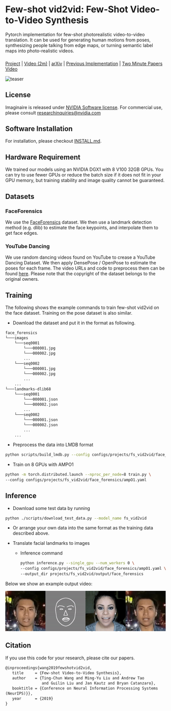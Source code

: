 # Few-shot vid2vid: Few-Shot Video-to-Video Synthesis
Pytorch implementation for few-shot photorealistic video-to-video translation. It can be used for generating human motions from poses, synthesizing people talking from edge maps, or turning semantic label maps into photo-realistic videos.

###
[Project](https://nvlabs.github.io/few-shot-vid2vid/) |
[Video (2m)](https://youtu.be/8AZBuyEuDqc) |
[arXiv](https://arxiv.org/abs/1910.12713) |
[Previous Implementation](https://github.com/NVlabs/few-shot-vid2vid) |
[Two Minute Papers Video](https://youtu.be/4J0cpdR7qec)

<img alt='teaser' src='https://nvlabs.github.io/few-shot-vid2vid/web_gifs/illustration.gif' width='600'/>

## License

Imaginaire is released under [NVIDIA Software license](LICENSE.md).
For commercial use, please consult [researchinquiries@nvidia.com](researchinquiries@nvidia.com)

## Software Installation
For installation, please checkout [INSTALL.md](../../INSTALL.md).

## Hardware Requirement
We trained our models using an NVIDIA DGX1 with 8 V100 32GB GPUs. You can try to use fewer GPUs or reduce the batch size if it does not fit in your GPU memory, but training stability and image quality cannot be guaranteed.

## Datasets

### FaceForensics
We use the [FaceForensics](http://niessnerlab.org/projects/roessler2018faceforensics.html) dataset. We then use a landmark detection method (e.g. dlib) to estimate the face keypoints, and interpolate them to get face edges.

### YouTube Dancing
We use random dancing videos found on YouTube to crease a YouTube Dancing Dataset. We then apply DensePose / OpenPose to estimate the poses for each frame. The video URLs and code to preprocess them can be found [here](https://github.com/NVlabs/few-shot-vid2vid/tree/master/data/preprocess). Please note that the copyright of the dataset belongs to the original owners.


## Training
The following shows the example commands to train few-shot vid2vid on the face dataset. Training on the pose dataset is also similar.
- Download the dataset and put it in the format as following.
```
face_forensics
└───images
    └───seq0001
        └───000001.jpg
        └───000002.jpg
        ...
    └───seq0002
        └───000001.jpg
        └───000002.jpg
        ...
    ...
└───landmarks-dlib68
    └───seq0001
        └───000001.json
        └───000002.json
        ...
    └───seq0002
        └───000001.json
        └───000002.json
        ...
    ...
```

- Preprocess the data into LMDB format

```bash
python scripts/build_lmdb.py --config configs/projects/fs_vid2vid/face_forensics/ampO1.yaml --data_root [PATH_TO_DATA] --output_root datasets/face_forensics/lmdb/[train | val] --paired
```

- Train on 8 GPUs with AMPO1

```bash
python -m torch.distributed.launch --nproc_per_node=8 train.py \
--config configs/projects/fs_vid2vid/face_forensics/ampO1.yaml
```

## Inference
- Download some test data by running

```bash
python ./scripts/download_test_data.py --model_name fs_vid2vid
```

- Or arrange your own data into the same format as the training data described above.

- Translate facial landmarks to images
  - Inference command
    ```bash
    python inference.py --single_gpu --num_workers 0 \
    --config configs/projects/fs_vid2vid/face_forensics/ampO1.yaml \
    --output_dir projects/fs_vid2vid/output/face_forensics
    ```

Below we show an example output video:

<img alt="output" src='001.gif' width='600'/>

## Citation
If you use this code for your research, please cite our papers.

```
@inproceedings{wang2019fewshotvid2vid,
   title     = {Few-shot Video-to-Video Synthesis},
   author    = {Ting-Chun Wang and Ming-Yu Liu and Andrew Tao 
                and Guilin Liu and Jan Kautz and Bryan Catanzaro},   
   booktitle = {Conference on Neural Information Processing Systems (NeurIPS)}},
   year      = {2019}
}
```